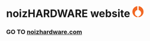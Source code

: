 # noizHARDWARE website    <img src="common/nhfavico_orange.png" alt="noizHARDWARE logo" width="30"/>

### GO TO [noizhardware.com](https://noizhardware.github.io/ "noizHARDWARE.com")
